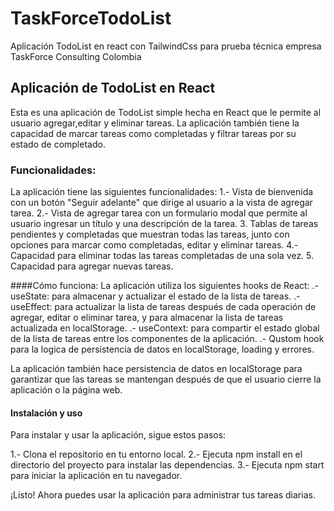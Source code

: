 # TaskForceTodoList
Aplicación TodoList en react con TailwindCss para prueba técnica empresa TaskForce Consulting Colombia
## Aplicación de TodoList en React
Esta es una aplicación de TodoList simple hecha en React que le permite al usuario agregar,editar y eliminar tareas. 
La aplicación también tiene la capacidad de marcar tareas como completadas y filtrar tareas por su estado de completado.

### Funcionalidades:
La aplicación tiene las siguientes funcionalidades:
1.- Vista de bienvenida con un botón "Seguir adelante" que dirige al usuario a la vista de agregar tarea.
2.- Vista de agregar tarea con un formulario modal que permite al usuario ingresar un título y una descripción de la tarea.
3. Tablas de tareas pendientes y completadas que muestran todas las tareas, junto con opciones para marcar como completadas, editar y eliminar tareas.
4.- Capacidad para eliminar todas las tareas completadas de una sola vez.
5. Capacidad para agregar nuevas tareas.

####Cómo funciona:
La aplicación utiliza los siguientes hooks de React:
.- useState: para almacenar y actualizar el estado de la lista de tareas.
.- useEffect: para actualizar la lista de tareas después de cada operación de agregar, editar o eliminar tarea, y para almacenar la lista de tareas actualizada en localStorage.
.- useContext: para compartir el estado global de la lista de tareas entre los componentes de la aplicación.
.- Qustom hook para la logica de persistencia de datos en localStorage, loading y errores.

La aplicación también hace persistencia de datos en localStorage para garantizar que las tareas se mantengan después de que el usuario cierre la aplicación o la página web.

#### Instalación y uso

Para instalar y usar la aplicación, sigue estos pasos:

1.- Clona el repositorio en tu entorno local.
2.- Ejecuta npm install en el directorio del proyecto para instalar las dependencias.
3.- Ejecuta npm start para iniciar la aplicación en tu navegador.

¡Listo! Ahora puedes usar la aplicación para administrar tus tareas diarias.
